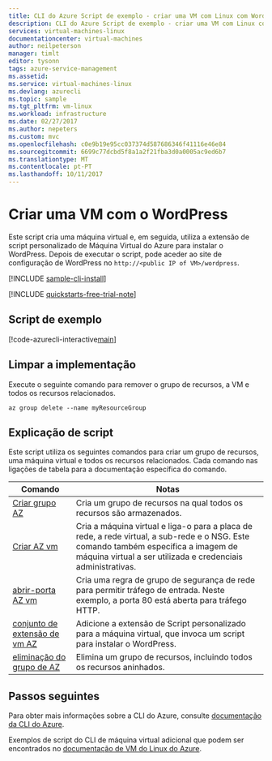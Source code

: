 ```yaml
---
title: CLI do Azure Script de exemplo - criar uma VM com Linux com WordPress | Microsoft Docs
description: CLI do Azure Script de exemplo - criar uma VM com Linux com WordPress
services: virtual-machines-linux
documentationcenter: virtual-machines
author: neilpeterson
manager: timlt
editor: tysonn
tags: azure-service-management
ms.assetid: 
ms.service: virtual-machines-linux
ms.devlang: azurecli
ms.topic: sample
ms.tgt_pltfrm: vm-linux
ms.workload: infrastructure
ms.date: 02/27/2017
ms.author: nepeters
ms.custom: mvc
ms.openlocfilehash: c0e9b19e95cc037374d587686346f41116e46e84
ms.sourcegitcommit: 6699c77dcbd5f8a1a2f21fba3d0a0005ac9ed6b7
ms.translationtype: MT
ms.contentlocale: pt-PT
ms.lasthandoff: 10/11/2017
---
```

# <a name="create-a-vm-with-wordpress"></a>Criar uma VM com o WordPress

Este script cria uma máquina virtual e, em seguida, utiliza a extensão de script personalizado de Máquina Virtual do Azure para instalar o WordPress. Depois de executar o script, pode aceder ao site de configuração de WordPress no `http://<public IP of VM>/wordpress`. 

[!INCLUDE [sample-cli-install](../../../includes/sample-cli-install.md)]

[!INCLUDE [quickstarts-free-trial-note](../../../includes/quickstarts-free-trial-note.md)]

## <a name="sample-script"></a>Script de exemplo

[!code-azurecli-interactive[main](../../../cli_scripts/virtual-machine/create-wordpress-mysql/create-wordpress-mysql.sh "Quick Create VM")]

## <a name="clean-up-deployment"></a>Limpar a implementação 

Execute o seguinte comando para remover o grupo de recursos, a VM e todos os recursos relacionados.

```azurecli-interactive 
az group delete --name myResourceGroup
```

## <a name="script-explanation"></a>Explicação de script

Este script utiliza os seguintes comandos para criar um grupo de recursos, uma máquina virtual e todos os recursos relacionados. Cada comando nas ligações de tabela para a documentação específica do comando.

| Comando | Notas |
|---|---|
| [Criar grupo AZ](https://docs.microsoft.com/cli/azure/group#az_group_create) | Cria um grupo de recursos na qual todos os recursos são armazenados. |
| [Criar AZ vm](https://docs.microsoft.com/cli/azure/vm#az_vm_create) | Cria a máquina virtual e liga-o para a placa de rede, a rede virtual, a sub-rede e o NSG. Este comando também especifica a imagem de máquina virtual a ser utilizada e credenciais administrativas.  |
| [abrir-porta AZ vm](https://docs.microsoft.com/cli/azure/vm#az_vm_open_port) | Cria uma regra de grupo de segurança de rede para permitir tráfego de entrada. Neste exemplo, a porta 80 está aberta para tráfego HTTP. |
| [conjunto de extensão de vm AZ](https://docs.microsoft.com/cli/azure/vm#az_vm_create) | Adicione a extensão de Script personalizado para a máquina virtual, que invoca um script para instalar o WordPress. |
| [eliminação do grupo de AZ](https://docs.microsoft.com/cli/azure/vm/extension#az_vm_extension_set) | Elimina um grupo de recursos, incluindo todos os recursos aninhados. |

## <a name="next-steps"></a>Passos seguintes

Para obter mais informações sobre a CLI do Azure, consulte [documentação da CLI do Azure](https://docs.microsoft.com/cli/azure/overview).

Exemplos de script do CLI de máquina virtual adicional que podem ser encontrados no [documentação de VM do Linux do Azure](../linux/cli-samples.md?toc=%2fazure%2fvirtual-machines%2flinux%2ftoc.json).
